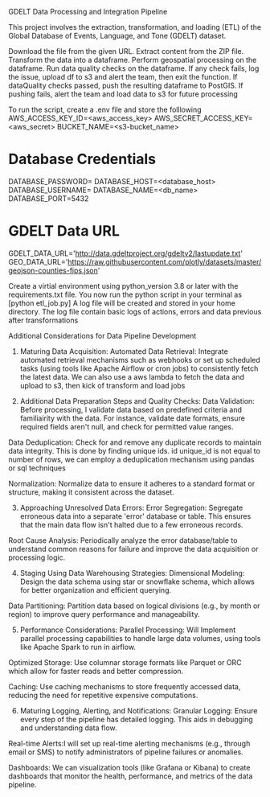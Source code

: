 
GDELT Data Processing and Integration Pipeline

This project involves the extraction, transformation, and loading (ETL) of the Global Database of Events, Language, and Tone (GDELT) dataset.

Download the file from the given URL.
Extract content from the ZIP file.
Transform the data into a dataframe.
Perform geospatial processing on the dataframe.
Run data quality checks on the dataframe. If any check fails, log the issue, upload df to s3 and alert the team, then exit the function.
If dataQuality checks passed, push the resulting dataframe to PostGIS. If pushing fails, alert the team and load data to s3 for future processing


To run the script, create a .env file and store the folllowing
AWS_ACCESS_KEY_ID=<aws_access_key>
AWS_SECRET_ACCESS_KEY=<aws_secret>
BUCKET_NAME=<s3-bucket_name>
# Database Credentials
DATABASE_PASSWORD=<password>
DATABASE_HOST=<database_host>
DATABASE_USERNAME=<username>
DATABASE_NAME=<db_name>
DATABASE_PORT=5432
        
# GDELT Data URL
GDELT_DATA_URL='http://data.gdeltproject.org/gdeltv2/lastupdate.txt'
GEO_DATA_URL='https://raw.githubusercontent.com/plotly/datasets/master/geojson-counties-fips.json'

Create a virtial environment using python_version 3.8 or later with the requirements.txt file. You now run the python script in your terminal as [python etl_job.py]
A log file will be created and stored in your home directory. The log file contain basic logs of actions, errors and data previous after transformations





Additional Considerations for Data Pipeline Development

1. Maturing Data Acquisition:
Automated Data Retrieval: Integrate automated retrieval mechanisms such as webhooks or set up scheduled tasks (using tools like Apache Airflow or cron jobs) to consistently fetch the latest data. We can also use a aws lambda to fetch the data and upload to s3, then kick of transform and load jobs


2. Additional Data Preparation Steps and Quality Checks:
Data Validation: Before processing, I validate data based on predefined criteria and familiairity with the data. For instance, validate date formats, ensure required fields aren't null, and check for permitted value ranges.

Data Deduplication: Check for and remove any duplicate records to maintain data integrity. This is done by finding unique ids. id unique_id is not equal to number of rows, we can employ a deduplication mechanism using 
pandas or sql techniques

Normalization: Normalize data to ensure it adheres to a standard format or structure, making it consistent across the dataset.

3. Approaching Unresolved Data Errors:
Error Segregation: Segregate erroneous data into a separate 'error' database or table. This ensures that the main data flow isn't halted due to a few erroneous records.

Root Cause Analysis: Periodically analyze the error database/table to understand common reasons for failure and improve the data acquisition or processing logic.


4. Staging Using Data Warehousing Strategies:
Dimensional Modeling: Design the data schema using star or snowflake schema, which allows for better organization and efficient querying.


Data Partitioning: Partition data based on logical divisions (e.g., by month or region) to improve query performance and manageability.

5. Performance Considerations:
Parallel Processing: Will Implement parallel processing capabilities to handle large data volumes, using tools like Apache Spark  to run in airflow.

Optimized Storage: Use columnar storage formats like Parquet or ORC which allow for faster reads and better compression.

Caching: Use caching mechanisms to store frequently accessed data, reducing the need for repetitive expensive computations.

6. Maturing Logging, Alerting, and Notifications:
Granular Logging: Ensure every step of the pipeline has detailed logging. This aids in debugging and understanding data flow.

Real-time Alerts:I will set up real-time alerting mechanisms (e.g., through email or SMS) to notify administrators of pipeline failures or anomalies.

Dashboards: We can visualization tools (like Grafana or Kibana) to create dashboards that monitor the health, performance, and metrics of the data pipeline.






